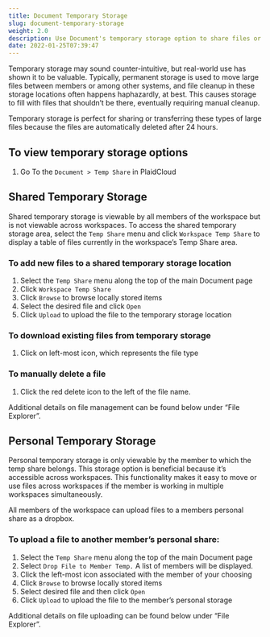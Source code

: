 ```yaml
---
title: Document Temporary Storage
slug: document-temporary-storage
weight: 2.0
description: Use Document's temporary storage option to share files or move them without worrying about cleanup later
date: 2022-01-25T07:39:47
---
```



Temporary storage may sound counter-intuitive, but real-world use has shown it to be valuable. Typically, permanent storage is used to move large files between members or among other systems, and file cleanup in these storage locations often happens haphazardly, at best. This causes storage to fill with files that shouldn’t be there, eventually requiring manual cleanup.



Temporary storage is perfect for sharing or transferring these types of large files because the files are automatically deleted after 24 hours.



## To view temporary storage options


1. Go To the `Document > Temp Share` in PlaidCloud

## Shared Temporary Storage


Shared temporary storage is viewable by all members of the workspace but is not viewable across workspaces. To access the shared temporary storage area, select the `Temp Share` menu and click `Workspace Temp Share` to display a table of files currently in the workspace’s Temp Share area.



### To add new files to a shared temporary storage location


1. Select the `Temp Share` menu along the top of the main Document page
2. Click `Workspace Temp Share`
3. Click `Browse` to browse locally stored items
4. Select the desired file and click `Open`
5. Click `Upload` to upload the file to the temporary storage location

### To download existing files from temporary storage


1. Click on left-most icon, which represents the file type

### To manually delete a file


1. Click the red delete icon to the left of the file name.

Additional details on file management can be found below under “File Explorer”.



## Personal Temporary Storage


Personal temporary storage is only viewable by the member to which the temp share belongs. This storage option is beneficial because it’s accessible across workspaces. This functionality makes it easy to move or use files across workspaces if the member is working in multiple workspaces simultaneously.



All members of the workspace can upload files to a members personal share as a dropbox.



### To upload a file to another member’s personal share:


1. Select the `Temp Share` menu along the top of the main Document page
2. Select `Drop File to Member Temp.` A list of members will be displayed.
3. Click the left-most icon associated with the member of your choosing
4. Click `Browse` to browse locally stored items
5. Select desired file and then click `Open`
6. Click `Upload` to upload the file to the member’s personal storage

Additional details on file uploading can be found below under “File Explorer”.


